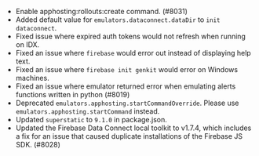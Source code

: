 - Enable apphosting:rollouts:create command. (#8031)
- Added default value for `emulators.dataconnect.dataDir` to `init dataconnect`.
- Fixed issue where expired auth tokens would not refresh when running on IDX.
- Fixed an issue where `firebase` would error out instead of displaying help text.
- Fixed an issue where `firebase init genkit` would error on Windows machines.
- Fixed an issue where emulator returned error when emulating alerts functions written in python (#8019)
- Deprecated `emulators.apphosting.startCommandOverride`. Please use `emulators.apphosting.startCommand` instead.
- Updated `superstatic` to `9.1.0` in package.json.
- Updated the Firebase Data Connect local toolkit to v1.7.4, which includes a fix for an issue that caused duplicate installations of the Firebase JS SDK. (#8028)
